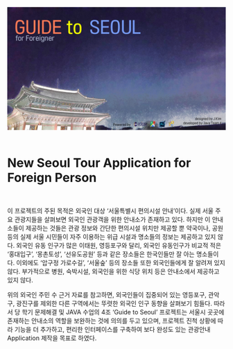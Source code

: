 <div align="center">
  <img src="images/background.png"><br><br>
</div>

# New Seoul Tour Application for Foreign Person
<br>

이 프로젝트의 주된 목적은 외국인 대상 ‘서울특별시 편의시설 안내’이다. 실제 서울 주요 관광지들을 살펴보면 외국인 관광객을 위한 안내소가 존재하고 있다. 하지만 이 안내소들이 제공하는 것들은 관광 정보와 간단한 편의시설 위치만 제공할 뿐 약국이나, 공원 등의 실제 서울 시민들이 자주 이용하는 위급 시설과 명소들의 정보는 제공하고 있지 않다. 외국인 유동 인구가 많은 이태원, 영등포구와 달리, 외국인 유동인구가 비교적 적은 ‘홍대입구’, ‘몽촌토성’, ‘선유도공원’ 등과 같은 장소들은 한국인들만 잘 아는 명소들이다. 이외에도 ‘압구정 가로수길’, ‘서울숲’ 등의 장소들 또한 외국인들에게 잘 알려져 있지 않다. 부가적으로 병원, 숙박시설, 외국인을 위한 식당 위치 등은 안내소에서 제공하고 있지 않다.


 위의 외국인 주민 수 근거 자료를 참고하면, 외국인들이 집중되어 있는 영등포구, 관악구, 광진구를 제외한 다른 구역에서는 뚜렷한 외국인 인구 동향을 살펴보기 힘들다. 따라서 당 학기 문제해결 및 JAVA 수업의 4조 ‘Guide to Seoul’ 프로젝트는 서울시 곳곳에 존재하는 안내소의 역할을 보완하는 것에 의의를 두고 있으며, 프로젝트 진척 상황에 따라 기능을 더 추가하고, 편리한 인터페이스를 구축하여 보다 완성도 있는 관광안내 Application 제작을 목표로 하였다.
